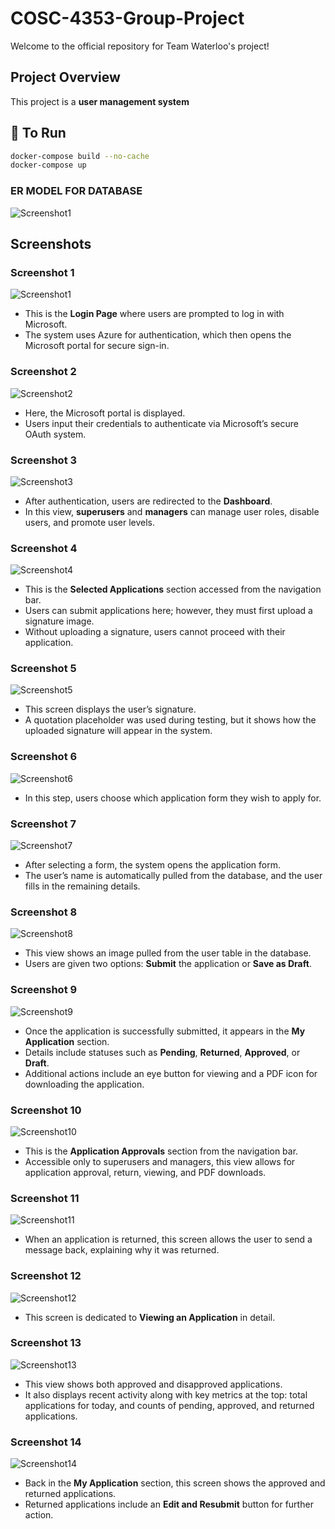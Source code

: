 # COSC-4353-Group-Project

Welcome to the official repository for Team Waterloo's project!

## Project Overview

This project is a **user management system**

## 🚀 To Run

```bash
docker-compose build --no-cache
docker-compose up
```


### ER MODEL FOR DATABASE
![Screenshot1](static/screenshots/Screenshot_ERModel_FOR_DATABASE.png)

## Screenshots

### Screenshot 1
![Screenshot1](static/screenshots/Screenshot1.png)

- This is the **Login Page** where users are prompted to log in with Microsoft.
- The system uses Azure for authentication, which then opens the Microsoft portal for secure sign-in.

### Screenshot 2
![Screenshot2](static/screenshots/Screenshot2.png)

- Here, the Microsoft portal is displayed.
- Users input their credentials to authenticate via Microsoft’s secure OAuth system.

### Screenshot 3
![Screenshot3](static/screenshots/Screenshot3.png)

- After authentication, users are redirected to the **Dashboard**.
- In this view, **superusers** and **managers** can manage user roles, disable users, and promote user levels.

### Screenshot 4
![Screenshot4](static/screenshots/Screenshot4.png)

- This is the **Selected Applications** section accessed from the navigation bar.
- Users can submit applications here; however, they must first upload a signature image.
- Without uploading a signature, users cannot proceed with their application.

### Screenshot 5
![Screenshot5](static/screenshots/Screenshot5.png)

- This screen displays the user’s signature.
- A quotation placeholder was used during testing, but it shows how the uploaded signature will appear in the system.

### Screenshot 6
![Screenshot6](static/screenshots/Screenshot6.png)

- In this step, users choose which application form they wish to apply for.

### Screenshot 7
![Screenshot7](static/screenshots/Screenshot7.png)

- After selecting a form, the system opens the application form.
- The user’s name is automatically pulled from the database, and the user fills in the remaining details.

### Screenshot 8
![Screenshot8](static/screenshots/Screenshot8.png)

- This view shows an image pulled from the user table in the database.
- Users are given two options: **Submit** the application or **Save as Draft**.

### Screenshot 9
![Screenshot9](static/screenshots/Screenshot9.png)

- Once the application is successfully submitted, it appears in the **My Application** section.
- Details include statuses such as **Pending**, **Returned**, **Approved**, or **Draft**.
- Additional actions include an eye button for viewing and a PDF icon for downloading the application.

### Screenshot 10
![Screenshot10](static/screenshots/Screenshot10.png)

- This is the **Application Approvals** section from the navigation bar.
- Accessible only to superusers and managers, this view allows for application approval, return, viewing, and PDF downloads.

### Screenshot 11
![Screenshot11](static/screenshots/Screenshot11.png)

- When an application is returned, this screen allows the user to send a message back, explaining why it was returned.

### Screenshot 12
![Screenshot12](static/screenshots/Screenshot12.png)

- This screen is dedicated to **Viewing an Application** in detail.

### Screenshot 13
![Screenshot13](static/screenshots/Screenshot13.png)

- This view shows both approved and disapproved applications.
- It also displays recent activity along with key metrics at the top: total applications for today, and counts of pending, approved, and returned applications.

### Screenshot 14
![Screenshot14](static/screenshots/Screenshot14.png)

- Back in the **My Application** section, this screen shows the approved and returned applications.
- Returned applications include an **Edit and Resubmit** button for further action.

